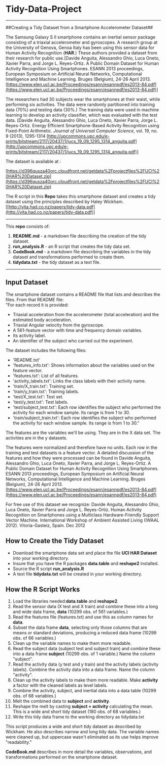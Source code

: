 Tidy-Data-Project
=================


----------
   
   
##Creating a Tidy Dataset from  a Smartphone Accelerometer Dataset##

The Samsung Galaxy S II smartphone contains an inertial sensor package consisting of a triaxial accelerometer and gyroscopes. A research group at the University of Genova, Genoa Italy has been using this sensor data for Human Activity  Recognition (**HAR**.) These authors provided a dataset from their research for public use.[Davide Anguita, Alessandro Ghio, Luca Oneto, Xavier Parra, and Jorge L. Reyes-Ortiz. A Public Domain Dataset for Human Activity
Recognition Using Smartphones. ESANN 2013 proceedings, European Symposium on Artificial Neural Networks, Computational Intelligence
and Machine Learning. Bruges (Belgium), 24-26 April 2013. [https://www.elen.ucl.ac.be/Proceedings/esann/esannpdf/es2013-84.pdf](https://www.elen.ucl.ac.be/Proceedings/esann/esannpdf/es2013-84.pdf)] 

The researchers had 30 subjects wear the smartphones at their waist, while performing six activities. The data were randomly partitioned into training data (70%) and testing data (30%.) The training data were used in machine learning to develop an activity classifier, which was evaluated with the test data. [Davide Anguita, Alessandro Ghio, Luca Oneto, Xavier Parra, Jorge L. Reyes-Ortiz. 
Energy Efficient Smartphone-Based Activity Recognition using Fixed-Point Arithmetic. *Journal of Universal Computer Science*, vol. 19, no. 9 (2013), 1295-1314 [http://upcommons.upc.edu/e-prints/bitstream/2117/20437/1/jucs_19_09_1295_1314_anguita.pdf](http://upcommons.upc.edu/e-prints/bitstream/2117/20437/1/jucs_19_09_1295_1314_anguita.pdf)]

The dataset is available at :

[https://d396qusza40orc.cloudfront.net/getdata%2Fprojectfiles%2FUCI%20HAR%20Dataset.zip](https://d396qusza40orc.cloudfront.net/getdata%2Fprojectfiles%2FUCI%20HAR%20Dataset.zip)  

The R script in this **Repo** takes this smartphone dataset and creates a tidy dataset using the principles described by Haley Wickham. [[http://vita.had.co.nz/papers/tidy-data.pdf](http://vita.had.co.nz/papers/tidy-data.pdf)]



----------
This **repo** consists of:  
1. **README.md** - a markdown file describing the creation of the tidy dataset.  
2. **run_analysis.R** - an R script that creates the tidy data set.   
3. **CodeBook.md** - a markdown file describing the variables in the tidy dataset and transformations performed to create them.  
4. **tidydata.txt** - the tidy dataset as a text file. 


----------
## Input Dataset ##

The smartphone dataset contains a README file that lists and describes the files. From that README file:  
"For each record it is provided:

- Triaxial acceleration from the accelerometer (total acceleration) and the estimated body acceleration.
- Triaxial Angular velocity from the gyroscope. 
- A 561-feature vector with time and frequency domain variables. 
- Its activity label. 
- An identifier of the subject who carried out the experiment.

The dataset includes the following files:

- 'README.txt'
- 'features_info.txt': Shows information about the variables used on the feature vector.
- 'features.txt': List of all features.
- 'activity_labels.txt': Links the class labels with their activity name.
- 'train/X_train.txt': Training set.
- 'train/y_train.txt': Training labels.
- 'test/X_test.txt': Test set.
- 'test/y_test.txt': Test labels.
-  'test/subject_test.txt': Each row identifies the subject who performed the activity for each window sample. Its range is from 1 to 30. 
- 'train/subject_train.txt': Each row identifies the subject who performed the activity for each window sample. Its range is from 1 to 30."   

The features are the variables we'll be using. They are in the X data set. The activities are in the y datasets. 
 
The features were normalized and therefore have no units. Each row in the training and test datasets is a feature vector. A detailed discussion of the features and how they were processed can be found in Davide Anguita, Alessandro Ghio, Luca Oneto, Xavier Parra, and Jorge L. Reyes-Ortiz. A Public Domain Dataset for Human Activity Recognition Using Smartphones. ESANN 2013 proceedings, European Symposium on Artificial Neural Networks, Computational Intelligence and Machine Learning. Bruges (Belgium), 24-26 April 2013. [https://www.elen.ucl.ac.be/Proceedings/esann/esannpdf/es2013-84.pdf](https://www.elen.ucl.ac.be/Proceedings/esann/esannpdf/es2013-84.pdf)

For free use of this dataset we recognize: Davide Anguita, Alessandro Ghio, Luca Oneto, Xavier Parra and Jorge L. Reyes-Ortiz. Human Activity Recognition on Smartphones using a Multiclass Hardware-Friendly Support Vector Machine. International Workshop of Ambient Assisted Living (IWAAL 2012). Vitoria-Gasteiz, Spain. Dec 2012  

## How to Create the Tidy Dataset ##
 
- Download the smartphone data set and place the file **UCI HAR Dataset** into your working directory. 
- Insure that you have the R packages **data.table** and **reshape2** installed. 
- Source the R script **run_analysis.R**
- A text file **tidydata.txt** will be created in your working directory.  

  
 

## How the R Script Works ##
1. Load the libraries needed:**data.table** and **reshape2**.
2. Read the sensor data (X test and X train) and combine these into a long and wide data frame, **data** (10299 obs. of 561 variables.) 
3. Read the features file (features.txt) and use this as column names for **data**.
4. Subset the data frame **data**, selecting only those columns that are means or standard deviations, producing a reduced data frame (10299 obs. of 66 variables.)
5. Clean up the variable names to make them more readable. 
5. Read the subject data (subject test and subject train) and combine these into a data frame **subject** (10299 obs. of 1 variable.) Name the column "subject".
6. Read the activity data (y test and y train) and the activity labels (activity labels). Combine the activity data into a data frame. Name the column "activity".
7. Clean up the activity labels to make them more readable. Make **activity** a factor with the cleaned labels as level labels.
8. Combine the activity, subject, and inertial data into a data table (10299 obs. of 68 variables.)
9. Melt the combined data to **subject** and **activity**. 
10. Reshape the melt by casting **subject + activity** calculating the mean. This is a wide and short tidy dataset (180 obs. of 68 variables.)
11. Write this tidy data frame to the working directory as tidydata.txt


This script produces a wide and short tidy dataset as described by Wickham. He also describes narrow and long tidy data. The variable names were cleaned up, but uppercase wasn't eliminated as its use helps improve "readability." 

**CodeBook.md** describes in more detail the variables, observations, and transformations performed on the smartphone dataset.

